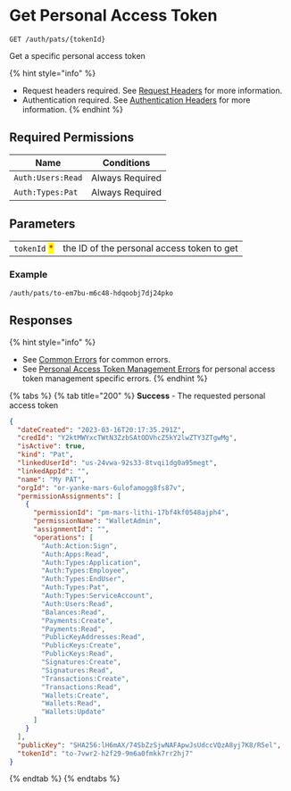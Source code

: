 # Get Personal Access Token

`GET /auth/pats/{tokenId}`

Get a specific personal access token

{% hint style="info" %}
* Request headers required. See [Request Headers](../../../advanced-topics/authentication/request-headers.md) for more information.
* Authentication required. See [Authentication Headers](../../../advanced-topics/authentication/request-headers.md#authentication-headers) for more information.
{% endhint %}

## Required Permissions

| Name              | Conditions      |
| ----------------- | --------------- |
| `Auth:Users:Read` | Always Required |
| `Auth:Types:Pat`  | Always Required |

## Parameters

|                                              |                                            |
| -------------------------------------------- | ------------------------------------------ |
| `tokenId` <mark style="color:red;">\*</mark> | the ID of the personal access token to get |

### Example

```
/auth/pats/to-em7bu-m6c48-hdqoobj7dj24pko
```

## Responses

{% hint style="info" %}
* See [Common Errors](../../errors.md#common-errors) for common errors.
* See [Personal Access Token Management Errors](../../errors.md#personal-access-token-management-errors) for personal access token management specific errors.
{% endhint %}

{% tabs %}
{% tab title="200" %}
**Success** - The requested personal access token

```json
{
  "dateCreated": "2023-03-16T20:17:35.291Z",
  "credId": "Y2ktMWYxcTWtN3ZzbSAtODVhcZ5kY2lwZTY3ZTgwMg",
  "isActive": true,
  "kind": "Pat",
  "linkedUserId": "us-24vwa-92s33-8tvqi1dg0a95megt",
  "linkedAppId": "",
  "name": "My PAT",
  "orgId": "or-yanke-mars-6ulofamogg8fs87v",
  "permissionAssignments": [
    {
      "permissionId": "pm-mars-lithi-17bf4kf0548ajph4",
      "permissionName": "WalletAdmin",
      "assignmentId": "",
      "operations": [
        "Auth:Action:Sign",
        "Auth:Apps:Read",
        "Auth:Types:Application",
        "Auth:Types:Employee",
        "Auth:Types:EndUser",
        "Auth:Types:Pat",
        "Auth:Types:ServiceAccount",
        "Auth:Users:Read",
        "Balances:Read",
        "Payments:Create",
        "Payments:Read",
        "PublicKeyAddresses:Read",
        "PublicKeys:Create",
        "PublicKeys:Read",
        "Signatures:Create",
        "Signatures:Read",
        "Transactions:Create",
        "Transactions:Read",
        "Wallets:Create",
        "Wallets:Read",
        "Wallets:Update"
      ]
    }
  ],
  "publicKey": "SHA256:lH6mAX/74SbZzSjwNAFApwJsUdccVQzA8yj7K8/R5el",
  "tokenId": "to-7vwr2-h2f29-9m6a0fmkk7rr2hj7"
}
```
{% endtab %}
{% endtabs %}
